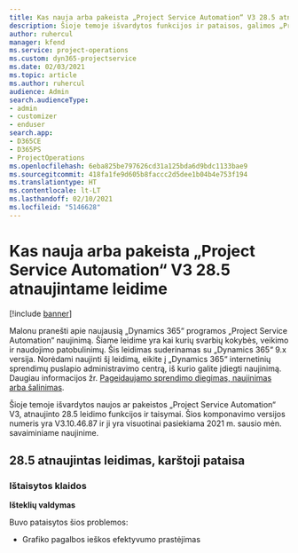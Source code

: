 ```yaml
---
title: Kas nauja arba pakeista „Project Service Automation“ V3 28.5 atnaujintame leidime, karštoji pataisa
description: Šioje temoje išvardytos funkcijos ir pataisos, galimos „Project Service Automation“ V3 28.5 atnaujintame leidime, karštojoje pataisoje.
author: ruhercul
manager: kfend
ms.service: project-operations
ms.custom: dyn365-projectservice
ms.date: 02/03/2021
ms.topic: article
ms.author: ruhercul
audience: Admin
search.audienceType:
- admin
- customizer
- enduser
search.app:
- D365CE
- D365PS
- ProjectOperations
ms.openlocfilehash: 6eba825be797626cd31a125bda6d9bdc1133bae9
ms.sourcegitcommit: 418fa1fe9d605b8faccc2d5dee1b04b4e753f194
ms.translationtype: HT
ms.contentlocale: lt-LT
ms.lasthandoff: 02/10/2021
ms.locfileid: "5146628"
---
```

# <a name="whats-new-or-changed-in-project-service-automation-update-release-285-v3"></a>Kas nauja arba pakeista „Project Service Automation“ V3 28.5 atnaujintame leidime

[!include [banner](../includes/psa-now-project-operations.md)]

Malonu pranešti apie naujausią „Dynamics 365“ programos „Project Service Automation“ naujinimą. Šiame leidime yra kai kurių svarbių kokybės, veikimo ir naudojimo patobulinimų. Šis leidimas suderinamas su „Dynamics 365“ 9.x versija. Norėdami naujinti šį leidimą, eikite į „Dynamics 365“ internetinių sprendimų puslapio administravimo centrą, iš kurio galite įdiegti naujinimą. Daugiau informacijos žr. [Pageidaujamo sprendimo diegimas, naujinimas arba šalinimas](https://docs.microsoft.com/power-platform/admin/install-remove-preferred-solution).

Šioje temoje išvardytos naujos ar pakeistos „Project Service Automation“ V3, atnaujinto 28.5 leidimo funkcijos ir taisymai. Šios komponavimo versijos numeris yra V3.10.46.87 ir ji yra visuotinai pasiekiama 2021 m. sausio mėn. savaiminiame naujinime.

## <a name="update-release-285-hotfix"></a>28.5 atnaujintas leidimas, karštoji pataisa

### <a name="bug-fixes"></a>Ištaisytos klaidos

**Išteklių valdymas**

Buvo pataisytos šios problemos:

- Grafiko pagalbos ieškos efektyvumo prastėjimas

